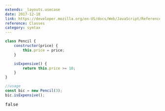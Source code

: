 ```yaml
---
extends: _layouts.usecase
date: 2017-12-18
link: https://developer.mozilla.org/en-US/docs/Web/JavaScript/Reference/Classes
reference: Classes
category: syntax
---
```


```javascript
class Pencil {
    constructor(price) {
        this.price = price;
    }

    isExpensive() {
        return this.price >= 10;
    }
}

//usage
const bic = new Pencil(3);
bic.isExpensive();
```

<pre class="output">false</pre>
